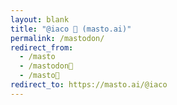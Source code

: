 ```yaml
---
layout: blank
title: "@iaco 🐘 (masto.ai)"
permalink: /mastodon/
redirect_from:
  - /masto
  - /mastodon🐘
  - /masto🐘
redirect_to: https://masto.ai/@iaco
---
```

